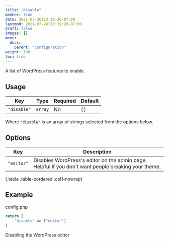 ```yaml
---
title: "disable"
member: true
date: 2021-07-26T13:19:20-07:00
lastmod: 2021-07-26T13:19:20-07:00
draft: false
images: []
menu:
  docs:
    parent: "configuration"
weight: 190
toc: true
---
```


A list of WordPress features to enable.

## Usage

| Key         | Type    | Required | Default |
| ----------- | ------- | -------- | ------- |
| `"disable"` | `array` | No       | `[]`    |

Where `"disable"` is an array of strings selected from the options below.

## Options

| Key        | Description                                                                                          |
| ---------- | ---------------------------------------------------------------------------------------------------- |
| `"editor"` | Disables WordPress's editor on the admin page. Helpful if you don't want people breaking your theme. |
{.table .table-bordered .col1-nowrap}

## Example

<div class="code-heading">config.php</div>

```php
return [
    "disable" => ["editor"]
]
```

<div class="code-caption">Disabling the WordPress editor</div>
